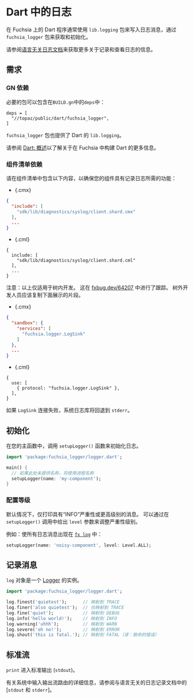<!-- # Logging in Dart -->

# Dart 中的日志

<!-- Dart programs on Fuchsia generally write log messages with the `lib.logging` package, consuming and
initializing it through the `fuchsia_logger` package. -->

在 Fuchsia 上的 Dart 程序通常使用 `lib.logging` 包来写入日志消息，通过 `fuchsia_logger` 包来获取和初始化。

<!-- See the [language agnostic logging docs] for more information
about recording and viewing logs. -->

请参阅[语言无关日志文档]来获取更多关于记录和查看日志的信息。

<!-- ## Requirements -->

## 需求

<!-- ### GN dependency -->

### GN 依赖

<!-- The necessary packages can be included with an addtion to `deps` in `BUILD.gn`: -->

必要的包可以包含在`BUILD.gn`中的`deps`中：

```
deps = [
  "//topaz/public/dart/fuchsia_logger",
]
```

<!-- The `fuchsia_logger` package also provides Dart's `lib.logging`.

See [Dart: Overview][dart-dev] for more information about building Dart within Fuchsia. -->

`fuchsia_logger` 包也提供了 Dart 的 `lib.logging`。

请参阅 [Dart: 概述][dart-dev]以了解关于在 Fuchsia 中构建 Dart 的更多信息。

<!-- ### Component manifest dependency -->

### 组件清单依赖

<!-- Ensure that your component has the required capabilities to log by including the
following in your component manifest: -->

请在组件清单中包含以下内容，以确保您的组件具有记录日志所需的功能：

   * {.cmx}

   ```json
   {
     "include": [
       "sdk/lib/diagnostics/syslog/client.shard.cmx"
     ],
     ...
   }
   ```

   * {.cml}

   ```json5
   {
     include: [
       "sdk/lib/diagnostics/syslog/client.shard.cml"
     ],
     ...
   }
   ```

<!-- Note: The above is only available for in-tree development.
This is tracked in [fxbug.dev/64207](http://fxbug.dev/64207).
Out of tree developers should copy the snippets shown below instead. -->

注意：以上仅适用于树内开发。
这在 [fxbug.dev/64207](http://fxbug.dev/64207) 中进行了跟踪。
树外开发人员应该复制下面展示的片段。

   * {.cmx}

   ```json
   {
     "sandbox": {
       "services": [
         "fuchsia.logger.LogSink"
       ]
     },
     ...
   }
   ```

   * {.cml}

   ```json5
   {
     use: [
       { protocol: "fuchsia.logger.LogSink" },
     ],
   }
   ```

<!-- The syslog library will fallback to `stderr` if the `LogSink` connection fails. -->

如果 `LogSink` 连接失败，系统日志库将回退到 `stderr`。

<!-- ## Initialization -->

## 初始化

<!-- In your main function, call the `setupLogger()` function to initialize logging: -->

在您的主函数中，调用 `setupLogger()` 函数来初始化日志。

<!-- ```dart
import 'package:fuchsia_logger/logger.dart';

main() {
  // process name will be used if no name is provided here
  setupLogger(name: 'my-component');
}
``` -->

```dart
import 'package:fuchsia_logger/logger.dart';

main() {
  // 如果此处未提供名称，将使用进程名称
  setupLogger(name: 'my-component');
}
```

<!-- ### Configure severity -->

### 配置等级

<!-- By default only messages with `INFO` severity or higher are printed. Severity level can be adjusted
by providing the `level` parameter in the `setupLogger()` call. -->

默认情况下，仅打印具有“INFO”严重性或更高级别的消息。
可以通过在 `setupLogger()` 调用中给出 `level` 参数来调整严重性级别。

<!-- For example, to make all log messages appear in [`fx log`]: -->

例如：使所有日志消息出现在 [`fx log`] 中：

```dart
setupLogger(name: 'noisy-component', level: Level.ALL);
```

<!-- ## Recording messages -->

## 记录消息

<!-- The `log` object is a [Logger] instance. -->

`log` 对象是一个 [Logger] 的实例。

<!-- ```dart
import 'package:fuchsia_logger/logger.dart';

log.finest('quietest');      // maps to TRACE
log.finer('also quietest');  // maps to TRACE also
log.fine('quiet');           // maps to DEBUG
log.info('hello world!');    // maps to INFO
log.warning('uhhh');         // maps to WARN
log.severe('oh no!');        // maps to ERROR
log.shout('this is fatal.'); // maps to FATAL
``` -->

```dart
import 'package:fuchsia_logger/logger.dart';

log.finest('quietest');      // 映射到 TRACE
log.finer('also quietest');  // 也映射到 TRACE
log.fine('quiet');           // 映射到 DEBUG
log.info('hello world!');    // 映射到 INFO
log.warning('uhhh');         // 映射到 WARN
log.severe('oh no!');        // 映射到 ERROR
log.shout('this is fatal.'); // 映射到 FATAL（译：致命的错误）
```

<!-- ## Standard streams -->

## 标准流

<!-- `print` goes to standard out (`stdout`). -->

`print` 进入标准输出 (`stdout`)。

<!-- See [`stdout` & `stderr`] in the language-agnostic logging docs for details on the routing of stdio
streams in the system. -->

有关系统中输入输出流路由的详细信息，请参阅与语言无关的日志记录文档中的 [`stdout` 和 `stderr`]。

[Logger]: https://pub.dev/documentation/logging/latest/logging/Logger-class.html
[`fx log`]: /docs/development/diagnostics/logs/viewing.md
[dart-dev]: /docs/development/languages/dart/README.md
[`.cmx` file]: /docs/concepts/components/v1/component_manifests.md
[`stdout` & `stderr`]: /docs/development/diagnostics/logs/recording.md#stdout-stderr
[语言无关日志文档]: /docs/concepts/diagnostics/logs/README.md
